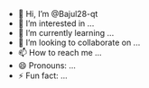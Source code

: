 - 👋 Hi, I’m @Bajul28-qt
- 👀 I’m interested in ...
- 🌱 I’m currently learning ...
- 💞️ I’m looking to collaborate on ...
- 📫 How to reach me ...
- 😄 Pronouns: ...
- ⚡ Fun fact: ...

<!---
Bajul28-qt/Bajul28-qt is a ✨ special ✨ repository because its `README.md` (this file) appears on your GitHub profile.
You can click the Preview link to take a look at your changes.
--->
